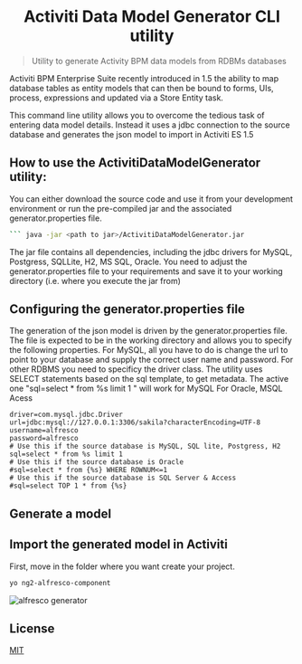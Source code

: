 <h1 align="center">Activiti Data Model Generator CLI utility</h1>

>Utility to generate Activity BPM data models from RDBMs databases

Activiti BPM Enterprise Suite recently introduced in 1.5 the ability to map database tables as entity models that can then be bound to forms, UIs, process, expressions and updated via a Store Entity task. 

This command line utility allows you to overcome the tedious task of entering data model details. Instead it uses a jdbc connection to the source database and generates the json model to import in Activiti ES 1.5
##  How to use the ActivitiDataModelGenerator utility:
You can either download the source code and use it from your development environment or run the pre-compiled jar and the associated generator.properties file.


```bash
``` java -jar <path to jar>/ActivitiDataModelGenerator.jar
```

The jar file contains all dependencies, including the jdbc drivers for MySQL, Postgress, SQLLite, H2, MS SQL, Oracle. You need to adjust the generator.properties file to your requirements and save it to your working directory (i.e. where you execute the jar from)


## Configuring the generator.properties file

The generation of the json model is driven by the generator.properties file. The file is expected to be in the working directory and allows you to specify the following properties. For MySQL, all you have to do is change the url to point to your database and supply the correct user name and password. For other RDBMS you need to specificy the driver class. 
The utility uses SELECT statements based on the sql template, to get metadata. 
The active one "sql=select * from %s limit 1
" will work for MySQL For Oracle, MSQL Acess 

```importer.properties
driver=com.mysql.jdbc.Driver
url=jdbc:mysql://127.0.0.1:3306/sakila?characterEncoding=UTF-8
username=alfresco
password=alfresco
# Use this if the source database is MySQL, SQL lite, Postgress, H2
sql=select * from %s limit 1
# Use this if the source database is Oracle
#sql=select * from {%s} WHERE ROWNUM<=1
# Use this if the source database is SQL Server & Access
#sql=select TOP 1 * from {%s}
```

##  Generate a model

##  Import the generated model in Activiti


First, move in the folder where you want create your project.

```bash
yo ng2-alfresco-component
```

<img src="assets/generator.png" alt='alfresco generator' >

## License
[MIT](ponent/blob/master/LICENSE)
 
